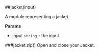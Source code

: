 <a name="module_jacket"></a>
##jacket(input)

A module representing a jacket.

**Params**
- input `string` - the input

  
<a name="module_jacket#zip"></a>
###jacket.zip()
Open and close your Jacket.

